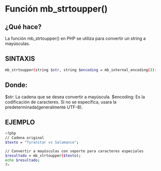 # Función  mb_strtoupper()

## ¿Qué hace?

La función mb_strtoupper() en PHP se utiliza para convertir un string a mayúsculas.

## SINTAXIS

``` bash
mb_strtoupper(string $str, string $encoding = mb_internal_encoding()): string
```

## Donde:

$str: La cadena que se desea convertir a mayúscula.
$encoding: Es la codificación de caracteres. Si no se especifica, usara la predeterminada(generalmente UTF-8).

## EJEMPLO

``` bash
<?php
// Cadena original
$texto = "Tyranitar vs Salamance";

// Convertir a mayúsculas con soporte para caracteres especiales
$resultado = mb_strtoupper($texto);
echo $resultado;
?>
```
